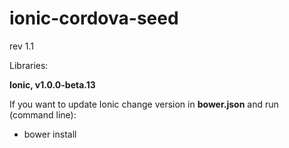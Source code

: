 ionic-cordova-seed
==================

rev 1.1

Libraries:

**Ionic, v1.0.0-beta.13**

If you want to update Ionic change version in **bower.json**
and run (command line):

- bower install
